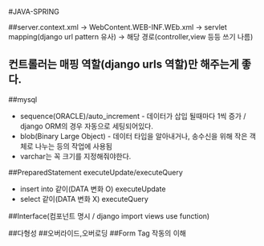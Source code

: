 #JAVA-SPRING

##server.context.xml -> WebContent.WEB-INF.WEb.xml -> servlet mapping(django url pattern 유사) -> 해당 경로(controller,view 등등 쓰기 나름)


## 컨트롤러는 매핑 역할(django urls 역할)만 해주는게 좋다.

##mysql 
 - sequence(ORACLE)/auto_increment - 데이터가 삽입 될때마다 1씩 증가 / django ORM의 경우 자동으로 세팅되어있다.
 - blob(Binary Large Object) - 데이터 타입을 알아내거나, 송수신을 위해 작은 객체로 나누는 등의 작업에 사용됨
 - varchar는 꼭 크기를 지정해줘야한다.

##PreparedStatement executeUpdate/executeQuery
 - insert into 같이(DATA 변화 O) executeUpdate
 - select 같이(DATA 변화 X) executeQuery
 
##Interface(컴포넌트 명시 / django import views use function)
 
##다형성
##오버라이드,오버로딩
##Form Tag 작동의 이해
 